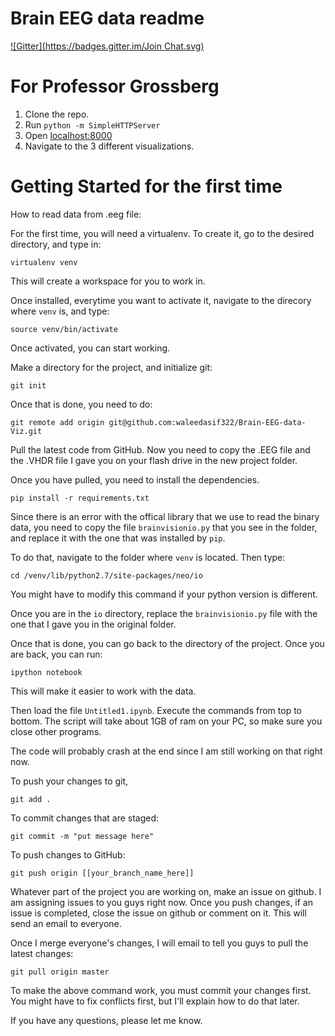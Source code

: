 Brain EEG data readme
=====================
[![Gitter](https://badges.gitter.im/Join Chat.svg)](https://gitter.im/waleedasif322/Brain-EEG-data-Viz?utm_source=badge&utm_medium=badge&utm_campaign=pr-badge&utm_content=badge)

# For Professor Grossberg

1. Clone the repo.
2. Run `python -m SimpleHTTPServer`
3. Open [localhost:8000](http://localhost:8000)
4. Navigate to the 3 different visualizations.

# Getting Started for the first time

How to read data from .eeg file:

For the first time, you will need a virtualenv. To create it, go to the desired directory, and type in:

	virtualenv venv

This will create a workspace for you to work in.

Once installed, everytime you want to activate it, navigate to the direcory where `venv` is, and type:

	source venv/bin/activate

Once activated, you can start working.

Make a directory for the project, and initialize git:

	git init

Once that is done, you need to do:

	git remote add origin git@github.com:waleedasif322/Brain-EEG-data-Viz.git

Pull the latest code from GitHub. Now you need to copy the .EEG file and the .VHDR file I gave you on your flash drive in the new project folder.

Once you have pulled, you need to install the dependencies.

	pip install -r requirements.txt

Since there is an error with the offical library that we use to read the binary data, you need to copy the file `brainvisionio.py` that you see in the folder, and replace it with the one that was installed by `pip`.

To do that, navigate to the folder where `venv` is located. Then type:

	cd /venv/lib/python2.7/site-packages/neo/io

You might have to modify this command if your python version is different.

Once you are in the `io` directory, replace the `brainvisionio.py` file with the one that I gave you in the original folder.

Once that is done, you can go back to the directory of the project. Once you are back, you can run:

	ipython notebook

This will  make it easier to work with the data.

Then load the file `Untitled1.ipynb`. Execute the commands from top to bottom.
The script will take about 1GB of ram on your PC, so make sure you close other programs.

The code will probably crash at the end since I am still working on that right now.

To push your changes to git,

	git add .

To commit changes that are staged:

	git commit -m "put message here"


To push changes to GitHub:

	git push origin [[your_branch_name_here]]


Whatever part of the project you are working on, make an issue on github. I am assigning issues to you guys right now.
Once you push changes, if an issue is completed, close the issue on github or comment on it. This will send an email to everyone.

Once I merge everyone's changes, I will email to tell you guys to pull the latest changes:

	git pull origin master

To make the above command work, you must commit your changes first. You might have to fix conflicts first, but I'll explain how to do that later.

If you have any questions, please let me know.
